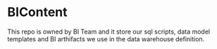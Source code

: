 # BIContent

This repo is owned by BI Team and it store our sql scripts, data model templates and BI arthifacts we use in the data warehouse definition.
